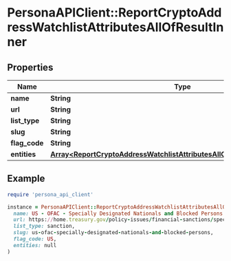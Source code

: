 # PersonaAPIClient::ReportCryptoAddressWatchlistAttributesAllOfResultInner

## Properties

| Name | Type | Description | Notes |
| ---- | ---- | ----------- | ----- |
| **name** | **String** |  | [optional] |
| **url** | **String** |  | [optional] |
| **list_type** | **String** |  | [optional] |
| **slug** | **String** |  | [optional] |
| **flag_code** | **String** |  | [optional] |
| **entities** | [**Array&lt;ReportCryptoAddressWatchlistAttributesAllOfResultInnerEntitiesInner&gt;**](ReportCryptoAddressWatchlistAttributesAllOfResultInnerEntitiesInner.md) |  | [optional] |

## Example

```ruby
require 'persona_api_client'

instance = PersonaAPIClient::ReportCryptoAddressWatchlistAttributesAllOfResultInner.new(
  name: US - OFAC - Specially Designated Nationals and Blocked Persons (SDN),
  url: https://home.treasury.gov/policy-issues/financial-sanctions/specially-designated-nationals-and-blocked-persons-list-sdn-human-readable-lists,
  list_type: sanction,
  slug: us-ofac-specially-designated-nationals-and-blocked-persons,
  flag_code: US,
  entities: null
)
```

